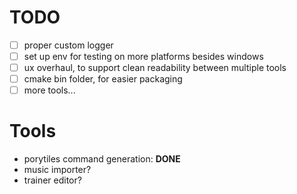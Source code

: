 # TODO
- [ ] proper custom logger
- [ ] set up env for testing on more platforms besides windows
- [ ] ux overhaul, to support clean readability between multiple tools
- [ ] cmake bin folder, for easier packaging
- [ ] more tools...

# Tools
- porytiles command generation: **DONE**
- music importer?
- trainer editor?
 